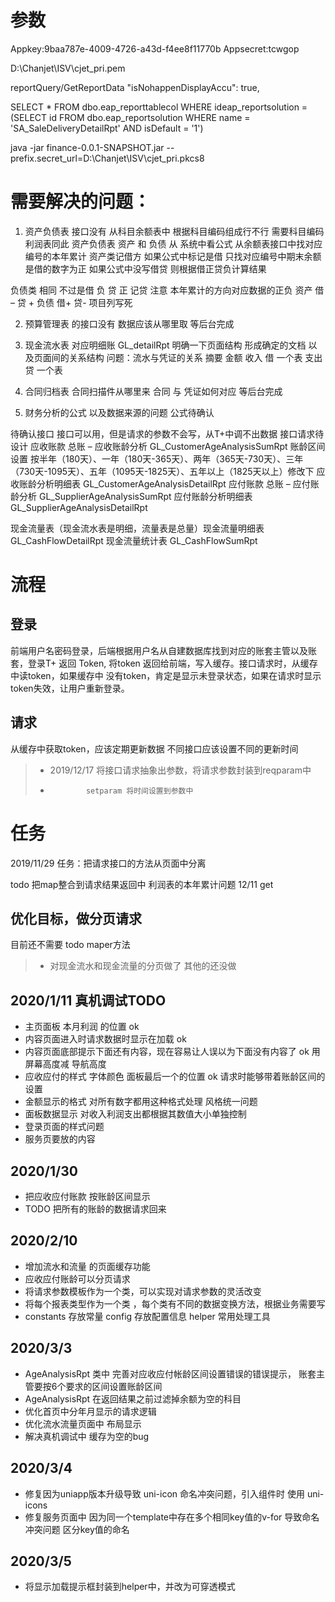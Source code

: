 # 参数
Appkey:9baa787e-4009-4726-a43d-f4ee8f11770b	Appsecret:tcwgop

D:\Chanjet\ISV\cjet_pri.pem 
 
reportQuery/GetReportData   "isNohappenDisplayAccu": true,

SELECT * FROM dbo.eap_reporttablecol WHERE ideap_reportsolution = 
(SELECT id FROM dbo.eap_reportsolution WHERE name = 'SA_SaleDeliveryDetailRpt' AND isDefault = '1')

java -jar finance-0.0.1-SNAPSHOT.jar --prefix.secret_url=D:\Chanjet\ISV\cjet_pri.pkcs8

# 需要解决的问题：
1.	资产负债表 接口没有  从科目余额表中 根据科目编码组成行不行 需要科目编码
利润表同此
资产负债表 资产 和 负债 从 系统中看公式 从余额表接口中找对应编号的本年累计
资产类记借方 如果公式中标记是借 只找对应编号中期末余额是借的数字为正 如果公式中没写借贷 则根据借正贷负计算结果

负债类 相同 不过是借 负 贷 正 记贷
注意 本年累计的方向对应数据的正负  资产 借 – 贷 + 负债 借+ 贷-
项目列写死

2.	预算管理表 的接口没有  数据应该从哪里取 等后台完成 
3.	现金流水表 对应明细账 GL_detailRpt  明确一下页面结构 形成确定的文档 以及页面间的关系结构  问题：流水与凭证的关系
摘要 金额  收入 借 一个表 支出  贷  一个表  

4.	合同归档表  合同扫描件从哪里来 合同 与 凭证如何对应  等后台完成
5.	财务分析的公式 以及数据来源的问题  公式待确认



待确认接口
接口可以用，但是请求的参数不会写，从T+中调不出数据   接口请求待设计
应收账款 总账 – 应收账龄分析  GL_CustomerAgeAnalysisSumRpt 
 账龄区间设置
 按半年（180天）、一年（180天-365天）、两年（365天-730天）、三年（730天-1095天）、五年（1095天-1825天）、五年以上（1825天以上）修改下
应收账龄分析明细表 GL_CustomerAgeAnalysisDetailRpt
应付账款 总账 – 应付账龄分析  GL_SupplierAgeAnalysisSumRpt
                应付账龄分析明细表 GL_SupplierAgeAnalysisDetailRpt

现金流量表（现金流水表是明细，流量表是总量）现金流量明细表 GL_CashFlowDetailRpt
                                            现金流量统计表 GL_CashFlowSumRpt

# 流程
## 登录
前端用户名密码登录，后端根据用户名从自建数据库找到对应的账套主管以及账套，登录T+
返回 Token, 将token 返回给前端，写入缓存。接口请求时，从缓存中读token，如果缓存中
没有token，肯定是显示未登录状态，如果在请求时显示token失效，让用户重新登录。
## 请求
从缓存中获取token，应该定期更新数据 不同接口应该设置不同的更新时间
> * 2019/12/17 将接口请求抽象出参数，将请求参数封装到reqparam中
> *             setparam 将时间设置到参数中
# 任务
2019/11/29 任务：把请求接口的方法从页面中分离


todo 把map整合到请求结果返回中  利润表的本年累计问题 12/11 get 


## 优化目标，做分页请求
目前还不需要   todo maper方法
>* 对现金流水和现金流量的分页做了 其他的还没做

## 2020/1/11 真机调试TODO
* 主页面板 本月利润 的位置 ok
* 内容页面进入时请求数据时显示在加载 ok
* 内容页面底部提示下面还有内容，现在容易让人误以为下面没有内容了 ok 用屏幕高度减 导航高度
* 应收应付的样式 字体颜色 面板最后一个的位置 ok  请求时能够带着账龄区间的设置
* 金额显示的格式 对所有数字都用这种格式处理 风格统一问题
* 面板数据显示 对收入利润支出都根据其数值大小单独控制
* 登录页面的样式问题
* 服务页要放的内容

## 2020/1/30 
* 把应收应付账款 按账龄区间显示
* TODO 把所有的账龄的数据请求回来

## 2020/2/10
* 增加流水和流量 的页面缓存功能
* 应收应付账龄可以分页请求
* 将请求参数模板作为一个类，可以实现对请求参数的灵活改变
* 将每个报表类型作为一个类 ，每个类有不同的数据变换方法，根据业务需要写
* constants 存放常量 config 存放配置信息  helper 常用处理工具

## 2020/3/3
* AgeAnalysisRpt 类中 完善对应收应付帐龄区间设置错误的错误提示， 账套主管要按6个要求的区间设置账龄区间
* AgeAnalysisRpt 在返回结果之前过滤掉余额为空的科目
* 优化首页中分年月显示的请求逻辑
* 优化流水流量页面中 布局显示
* 解决真机调试中 缓存为空的bug

## 2020/3/4
* 修复因为uniapp版本升级导致 uni-icon 命名冲突问题，引入组件时 使用 uni-icons
* 修复服务页面中 因为同一个template中存在多个相同key值的v-for 导致命名冲突问题  区分key值的命名

## 2020/3/5
* 将显示加载提示框封装到helper中，并改为可穿透模式

